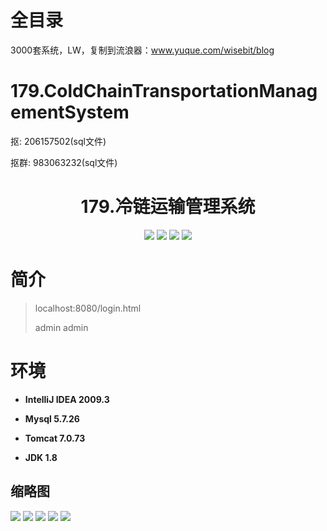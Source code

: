 # 全目录

3000套系统，LW，复制到流浪器：www.yuque.com/wisebit/blog

# 179.ColdChainTransportationManagementSystem

<p>抠: 206157502(sql文件)</p>
<p>抠群: 983063232(sql文件)</p>

<p><h1 align="center">179.冷链运输管理系统</h1></p>


<p align="center">
	<img src="https://img.shields.io/badge/jdk-1.8-orange.svg"/>
    <img src="https://img.shields.io/badge/spring-5.x-lightgrey.svg"/>
    <img src="https://img.shields.io/badge/springmvc-3.x-blue.svg"/>
    <img src="https://img.shields.io/badge/mybatis-5.x-yellow.svg"/>
</p>

# 简介
>
> 

> localhost:8080/login.html
>
> admin admin   
>



# 环境

- <b>IntelliJ IDEA 2009.3</b>

- <b>Mysql 5.7.26</b>

- <b>Tomcat 7.0.73</b>

- <b>JDK 1.8</b>




## 缩略图

![](https://bitwise.oss-cn-heyuan.aliyuncs.com/2024/9/10/481173b3-ad64-497f-9604-05cc1c14c2aa.png)
![](https://bitwise.oss-cn-heyuan.aliyuncs.com/2024/9/10/5fb38758-77b5-4572-91bb-dec24dc04b0f.png)
![](https://bitwise.oss-cn-heyuan.aliyuncs.com/2024/9/10/7878edbd-15e4-4313-8420-bd2ebfee8584.png)
![](https://bitwise.oss-cn-heyuan.aliyuncs.com/2024/9/10/35c17dda-da5c-43e0-8009-caccded56df2.png)
![](https://bitwise.oss-cn-heyuan.aliyuncs.com/2024/9/10/ecc4a22a-1b6f-4986-8605-0122ebd2cb8a.png)

